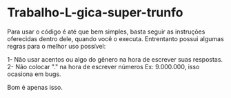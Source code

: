 # Trabalho-L-gica-super-trunfo

Para usar o código é até que bem simples, basta seguir as instruções oferecidas dentro dele, quando você o executa. Entrentanto possui algumas regras para o melhor uso possível:

1- Não usar acentos ou algo do gênero na hora de escrever suas respostas.
2- Não colocar "." na hora de escrever números Ex: 9.000.000, isso ocasiona em bugs.

Bom é apenas isso.
